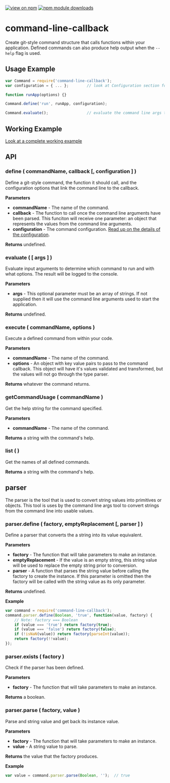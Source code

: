 [![view on npm](http://img.shields.io/npm/v/command-line-callback.svg)](https://www.npmjs.org/package/command-line-callback)
[![npm module downloads](http://img.shields.io/npm/dt/command-line-callback.svg)](https://www.npmjs.org/package/command-line-callback)

# command-line-callback

Create git-style command structure that calls functions within your application. Defined commands can also produce help output when the `--help` flag is used.

## Usage Example

```js
var Command = require('command-line-callback');
var configuration = { ... };        // look at Configuration section for details

function runApp(options) {}

Command.define('run', runApp, configuration);

Command.evaluate();                 // evaluate the command line args to call a command
```

## Working Example

[Look at a complete working example](readme/math-example.md)

## API

### define ( commandName, callback [, configuration ] )

Define a git-style command, the function it should call, and the configuration options that link the command line to the callback.

**Parameters**

- **commandName** - The name of the command.
- **callback** - The function to call once the command line arguments have been parsed. This funciton will receive one parameter: an object that represents the values from the command line arguments.
- **configuration** - The command configuration. [Read up on the details of the configuration](readme/command-config.md).

**Returns** undefined.

### evaluate ( [ args ] )

Evaluate input arguments to determine which command to run and with what options. The result will be logged to the console.

**Parameters**

- **args** - This optional parameter must be an array of strings. If not supplied then it will use the command line arguments used to start the application.

**Returns** undefined.

### execute ( commandName, options )

Execute a defined command from within your code.

**Parameters**

- **commandName** - The name of the command.
- **options** - An object with key value pairs to pass to the command callback. This object will have it's values validated and transformed, but the values will not go through the type parser.
 
**Returns** whatever the command returns.

### getCommandUsage ( commandName )

Get the help string for the command specified.

**Parameters**

- **commandName** - The name of the command.
 
**Returns** a string with the command's help.

### list ( )

Get the names of all defined commands.
 
**Returns** a string with the command's help.

## parser

The parser is the tool that is used to convert string values into primitives or objects. This tool is uses by the command line args tool to convert strings from the command line into usable values.

### parser.define ( factory, emptyReplacement [, parser ] )

Define a parser that converts the a string into its value equivalent.

**Parameters**

- **factory** - The function that will take parameters to make an instance.
- **emptyReplacement** - If the value is an empty string, this string value will be used to replace the empty string prior to conversion.
- **parser** - A function that parses the string value before calling the factory to create the instance. If this parameter is omitted then the factory will be called with the string value as its only parameter.

**Returns** undefined.

**Example**

```js
var command = require('command-line-callback');
command.parser.define(Boolean, 'true', function(value, factory) {
    // Note: factory === Boolean
    if (value === 'true') return factory(true);
    if (value === 'false') return factory(false);
    if (!isNaN(value)) return factory(parseInt(value));
    return factory(!!value);
});
```

### parser.exists ( factory )

Check if the parser has been defined.

**Parameters**

- **factory** - The function that will take parameters to make an instance.

**Returns** a boolean.

### parser.parse ( factory, value )

Parse and string value and get back its instance value.

**Parameters**

- **factory** - The function that will take parameters to make an instance.
- **value** - A string value to parse.

**Returns** the value that the factory produces.

**Example**

```js
var value = command.parser.parse(Boolean, '');  // true
```